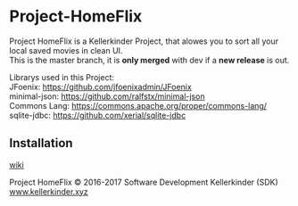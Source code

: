 # Project-HomeFlix


Project HomeFlix is a Kellerkinder Project, that alowes you to sort all your local saved movies in clean UI.     
This is the master branch, it is **only merged** with dev if a **new release** is out.     

Librarys used in this Project:  
JFoenix: https://github.com/jfoenixadmin/JFoenix   
minimal-json: https://github.com/ralfstx/minimal-json   
Commons Lang: https://commons.apache.org/proper/commons-lang/      
sqlite-jdbc: https://github.com/xerial/sqlite-jdbc

## Installation

[wiki](https://github.com/Seil0/Project-HomeFlix/wiki) 

Project HomeFlix © 2016-2017 Software Development Kellerkinder (SDK)     
www.kellerkinder.xyz
